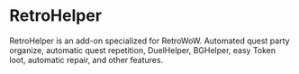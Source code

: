 # RetroHelper
RetroHelper is an add-on specialized for RetroWoW. Automated quest party organize, automatic quest repetition, DuelHelper, BGHelper, easy Token loot, automatic repair, and other features.

